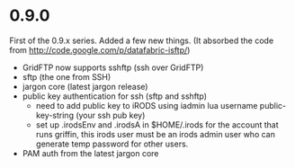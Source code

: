 # 0.9.0 #

First of the 0.9.x series. Added a few new things. (It absorbed the code from http://code.google.com/p/datafabric-isftp/)

  * GridFTP now supports sshftp (ssh over GridFTP)
  * sftp (the one from SSH)
  * jargon core (latest jargon release)
  * public key authentication for ssh (sftp and sshftp)
    * need to add public key to iRODS using iadmin lua username public-key-string (your ssh pub key)
    * set up .irodsEnv and .irodsA in $HOME/.irods for the account that runs griffin, this irods user must be an irods admin user who can generate temp password for other users.
  * PAM auth from the latest jargon core